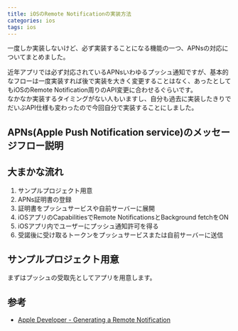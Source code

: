 ```yaml
---
title: iOSのRemote Notificationの実装方法
categories: ios
tags: ios
---
```

一度しか実装しないけど、必ず実装することになる機能の一つ、APNsの対応についてまとめました。

近年アプリでは必ず対応されているAPNsいわゆるプッシュ通知ですが、基本的なフローは一度実装すれば後で実装を大きく変更することはなく、あったとしてもiOSのRemote Notification周りのAPI変更に合わせるぐらいです。  
なかなか実装するタイミングがない人もいますし、自分も過去に実装したきりでだいぶAPI仕様も変わったので今回自分で実装することにしました。

## APNs(Apple Push Notification service)のメッセージフロー説明

## 大まかな流れ

1. サンプルプロジェクト用意
1. APNs証明書の登録
1. 証明書をプッシュサービスや自前サーバーに展開
1. iOSアプリのCapabilitiesでRemote NotificationsとBackground fetchをON
1. iOSアプリ内でユーザーにプッシュ通知許可を得る
1. 受諾後に受け取るトークンをプッシュサービスまたは自前サーバーに送信

## サンプルプロジェクト用意

まずはプッシュの受取先としてアプリを用意します。

## 参考
- [Apple Developer - Generating a Remote Notification](https://developer.apple.com/documentation/usernotifications/setting_up_a_remote_notification_server/generating_a_remote_notification)
